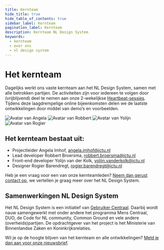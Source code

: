 ```yaml
---
title: Kernteam
hide_title: true
hide_table_of_contents: true
sidebar_label: Kernteam
pagination_label: Kernteam
description: Kernteam NL Design System
keywords:
  - kernteam
  - over ons
  - nl design system
---
```


# Het kernteam

Dagelijks werkt ons vaste kernteam aan het NL Design System, samen met alle betrokken partijen. De activiteiten zijn voor iedereen te volgen door (vrijblijvend) deel te nemen aan onze 2-wekelijkse <a href="https://www.gebruikercentraal.nl/agenda/soort/nl-design-system/">Heartbeat-sessies</a>. Tijdens deze laagdrempelige online bijeenkomsten delen we de laatste ontwikkelingen door middel van demo’s en voorbeelden. 

<img alt="Avatar van Angela" class="avatar-coreteam" src="https://user-images.githubusercontent.com/248921/156389018-9cfe9078-3ada-4bdd-ad50-6cfdced50ff9.png" />
<img alt="Avatar van Robbert" class="avatar-coreteam" src="https://user-images.githubusercontent.com/248921/156389031-9b6e2e47-3e06-4bb7-93c9-6ddcc1013e9a.png" />
<img alt="Avatar van Yolijn" class="avatar-coreteam" src="https://user-images.githubusercontent.com/248921/156389047-60e9bf71-09c7-4494-8c59-2e0e9aa26fb5.png" />
<img alt="Avatar van Rogier" class="avatar-coreteam" src="https://user-images.githubusercontent.com/248921/156389063-521ab2f8-eec4-4edc-8d05-bfb1bb933fc2.png" />

## Het kernteam bestaat uit:

- Projectleider Angela Imhof, <a href="mailto:angela.imhof@ictu.nl">angela.imhof@ictu.nl</a>
- Lead developer Robbert Broersma, <a href="mailto:robbert.broersma@ictu.nl">robbert.broersma@ictu.nl</a>
- Front-end developer Yolijn van der Kolk, <a href="mailto:yolijn.vanderkolk@ictu.nl">yolijn.vanderkolk@ictu.nl</a>
- Designer Rogier Barendregt, <a href="mailto:rogier.barendregt@ictu.nl">rogier.barendregt@ictu.nl</a>

Heb je een vraag voor een van onze kernteamleden? <a href="contact">Neem dan gerust contact op</a>, we vertellen je graag meer over het NL Design System.

## Samenwerkingen NL Design System

Het NL Design System is een initiatief van <a href="https://www.gebruikercentraal.nl">Gebruiker Centraal</a>. Daarbij wordt nauw samengewerkt met onder andere het programma Mens Centraal, DUO, de Code for NL community, Common Ground en vele andere (overheids)partijen. De opdrachtgever van het project is het Ministerie van Binnenlandse Zaken en Koninkrijksrelaties.

Wil je op de hoogte blijven van het kernteam en alle ontwikkelingen? <a href="https://designsystem.gebruikercentraal.nl/nieuwsbrieven/">Meld je dan aan voor onze nieuwsbrief</a>.
